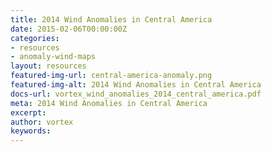 ```yaml
---
title: 2014 Wind Anomalies in Central America
date: 2015-02-06T00:00:00Z
categories:
- resources
- anomaly-wind-maps
layout: resources
featured-img-url: central-america-anomaly.png
featured-img-alt: 2014 Wind Anomalies in Central America
docs-url: vortex_wind_anomalies_2014_central_america.pdf
meta: 2014 Wind Anomalies in Central America
excerpt: 
author: vortex
keywords: 
---
```


